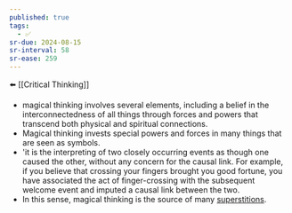 ```yaml
---
published: true
tags:
  - ✅
sr-due: 2024-08-15
sr-interval: 58
sr-ease: 259
---
```

⬅️ [[Critical Thinking]]

- magical thinking involves several elements, including a belief in the interconnectedness of all things through forces and powers that transcend both physical and spiritual connections.
- Magical thinking invests special powers and forces in many things that are seen as symbols.
- 'it is the interpreting of two closely occurring events as though one caused the other, without any concern for the causal link. For example, if you believe that crossing your fingers brought you good fortune, you have associated the act of finger-crossing with the subsequent welcome event and imputed a causal link between the two.
- In this sense, magical thinking is the source of many [superstitions](https://skepdic.com/superstition.html).